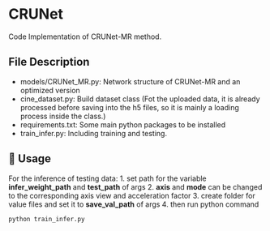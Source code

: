 # CRUNet

Code Implementation of CRUNet-MR method.

## File Description

- models/CRUNet_MR.py: Network structure of CRUNet-MR and an optimized version
- cine_dataset.py: Build dataset class (Fot the uploaded data, it is already processed before saving into the h5 files, so it is mainly a loading process inside the class.)
- requirements.txt: Some main python packages to be installed
- train_infer.py: Including training and testing.

## 🔨 Usage

For the inference of testing data: 
    1. set path for the variable **infer_weight_path** and **test_path** of args 
    2. **axis** and **mode** can be changed to the corresponding axis view and acceleration factor
    3. create folder for value files and set it to **save_val_path** of args
    4. then run python command
```
python train_infer.py
```
